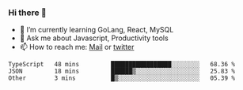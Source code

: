 ### Hi there 👋

- 🌱 I’m currently learning GoLang, React, MySQL
- 💬 Ask me about Javascript, Productivity tools 
- 📫 How to reach me: [Mail](mailto:kvaishak47@gmail.com) or [twitter](https://twitter.com/kvaish4k)

<!--START_SECTION:waka-->
```text
TypeScript   48 mins         █████████████████░░░░░░░░   68.36 % 
JSON         18 mins         ██████▒░░░░░░░░░░░░░░░░░░   25.83 % 
Other        3 mins          █▒░░░░░░░░░░░░░░░░░░░░░░░   05.39 % 
```
<!--END_SECTION:waka-->
